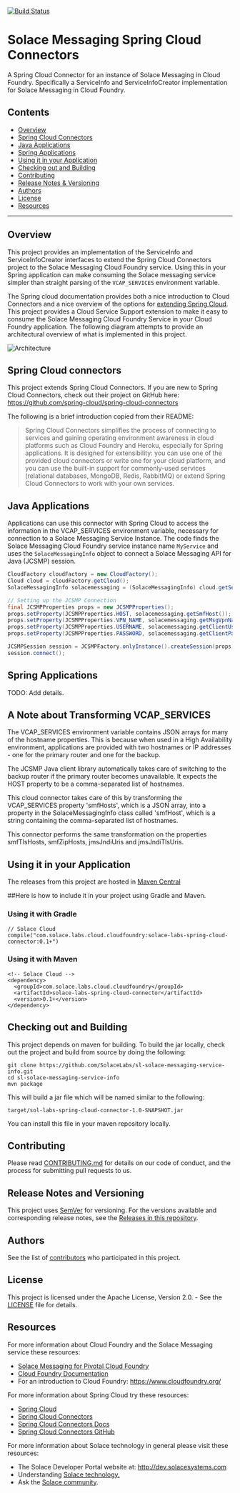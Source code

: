 [![Build Status](https://travis-ci.org/SolaceLabs/sl-spring-cloud-connectors.svg?branch=master)](https://travis-ci.org/SolaceLabs/sl-spring-cloud-connectors)

# Solace Messaging Spring Cloud Connectors

A Spring Cloud Connector for an instance of Solace Messaging in Cloud Foundry. Specifically a ServiceInfo and ServiceInfoCreator implementation for Solace Messaging in Cloud Foundry.

## Contents

* [Overview](#overview)
* [Spring Cloud Connectors](#spring-cloud-connectors)
* [Java Applications](#java-applications)
* [Spring Applications](#spring-applications)
* [Using it in your Application](#using-it-in-your-application)
* [Checking out and Building](#checking-out-and-building)
* [Contributing](#contributing)
* [Release Notes & Versioning](#release-notes-and-versioning)
* [Authors](#authors)
* [License](#license)
* [Resources](#resources)


---

## Overview

This project provides an implementation of the ServiceInfo and ServiceInfoCreator interfaces to extend the Spring Cloud Connectors project to the Solace Messaging Cloud Foundry service. Using this in your Spring application can make consuming the Solace messaging service simpler than straight parsing of the `VCAP_SERVICES` environment variable.

The Spring cloud documentation provides both a nice introduction to Cloud Connectors and a nice overview of the options for [extending Spring Cloud](http://cloud.spring.io/spring-cloud-connectors/spring-cloud-connectors.html#_extending_spring_cloud_connectors). This project provides a Cloud Service Support extension to make it easy to consume the Solace Messaging Cloud Foundry Service in your Cloud Foundry application. The following diagram attempts to provide an architectural overview of what is implemented in this project.

![Architecture](resources/Architecture.png)

## Spring Cloud connectors

This project extends Spring Cloud Connectors. If you are new to Spring Cloud Connectors, check out their project on GitHub here: https://github.com/spring-cloud/spring-cloud-connectors

The following is a brief introduction copied from their README:

>Spring Cloud Connectors simplifies the process of connecting to services and gaining operating environment awareness in cloud platforms such as Cloud Foundry and Heroku, especially for Spring applications. It is designed for extensibility: you can use one of the provided cloud connectors or write one for your cloud platform, and you can use the built-in support for commonly-used services (relational databases, MongoDB, Redis, RabbitMQ) or extend Spring Cloud Connectors to work with your own services.

## Java Applications

Applications can use this connector with Spring Cloud to access the information in the VCAP_SERVICES environment variable, necessary for connection to a Solace Messaging Service Instance. The code finds the Solace Messaging Cloud Foundry service instance name `MyService` and uses the `SolaceMessagingInfo` object to connect a Solace Messaging API for Java (JCSMP) session.

```java
CloudFactory cloudFactory = new CloudFactory();
Cloud cloud = cloudFactory.getCloud();
SolaceMessagingInfo solacemessaging = (SolaceMessagingInfo) cloud.getServiceInfo("MyService");

// Setting up the JCSMP Connection
final JCSMPProperties props = new JCSMPProperties();
props.setProperty(JCSMPProperties.HOST, solacemessaging.getSmfHost());
props.setProperty(JCSMPProperties.VPN_NAME, solacemessaging.getMsgVpnName());
props.setProperty(JCSMPProperties.USERNAME, solacemessaging.getClientUsername());
props.setProperty(JCSMPProperties.PASSWORD, solacemessaging.getClientPassword());

JCSMPSession session = JCSMPFactory.onlyInstance().createSession(props);
session.connect();
```

## Spring Applications

TODO: Add details.

## A Note about Transforming VCAP_SERVICES

The VCAP_SERVICES environment variable contains JSON arrays for many of the hostname properties.
This is because when used in a High Availability environment, applications are provided with 
two hostnames or IP addresses - one for the primary router and one for the backup.

The JCSMP Java client library automatically takes care of switching to the backup router if the primary router becomes unavailable. It expects the HOST property to be a comma-separated list of hostnames.

This cloud connector takes care of this by transforming the VCAP_SERVICES property 'smfHosts', which is a JSON array, into a property in the SolaceMessagingInfo class called 'smfHost', which is a string containing the comma-separated list of hostnames.

This connector performs the same transformation on the properties smfTlsHosts, smfZipHosts, jmsJndiUris and jmsJndiTlsUris.


## Using it in your Application

The releases from this project are hosted in [Maven Central](http://search.maven.org/#search%7Cgav%7C1%7Cg%3A%22com.solace.labs.cloud.cloudfoundry%22%20AND%20a%3A%22solace-labs-spring-cloud-connector%22)

##Here is how to include it in your project using Gradle and Maven.

### Using it with Gradle

```
// Solace Cloud
compile("com.solace.labs.cloud.cloudfoundry:solace-labs-spring-cloud-connector:0.1+")
```

### Using it with Maven

```
<!-- Solace Cloud -->
<dependency>
  <groupId>com.solace.labs.cloud.cloudfoundry</groupId>
  <artifactId>solace-labs-spring-cloud-connector</artifactId>
  <version>0.1+</version>
</dependency>
```

## Checking out and Building

This project depends on maven for building. To build the jar locally, check out the project and build from source by doing the following:

    git clone https://github.com/SolaceLabs/sl-solace-messaging-service-info.git
    cd sl-solace-messaging-service-info
    mvn package

This will build a jar file which will be named similar to the following:

```
target/sol-labs-spring-cloud-connector-1.0-SNAPSHOT.jar
```

You can install this file in your maven repository locally.

## Contributing

Please read [CONTRIBUTING.md](CONTRIBUTING.md) for details on our code of conduct, and the process for submitting pull requests to us.

## Release Notes and Versioning

This project uses [SemVer](http://semver.org/) for versioning. For the versions available and corresponding release notes, see the [Releases in this repository](https://github.com/SolaceLabs/sl-solace-messaging-service-info/releases). 

## Authors

See the list of [contributors](https://github.com/SolaceLabs/sl-solace-messaging-service-info/contributors) who participated in this project.

## License

This project is licensed under the Apache License, Version 2.0. - See the [LICENSE](LICENSE) file for details.

## Resources

For more information about Cloud Foundry and the Solace Messaging service these resources:
- [Solace Messaging for Pivotal Cloud Foundry](http://docs.pivotal.io/solace-messaging/)
- [Cloud Foundry Documentation](http://docs.cloudfoundry.org/)
- For an introduction to Cloud Foundry: https://www.cloudfoundry.org/

For more information about Spring Cloud try these resources:
- [Spring Cloud](http://projects.spring.io/spring-cloud/)
- [Spring Cloud Connectors](http://cloud.spring.io/spring-cloud-connectors/)
- [Spring Cloud Connectors Docs](http://cloud.spring.io/spring-cloud-connectors/spring-cloud-connectors.html)
- [Spring Cloud Connectors GitHub](https://github.com/spring-cloud/spring-cloud-connectors)

For more information about Solace technology in general please visit these resources:

- The Solace Developer Portal website at: http://dev.solacesystems.com
- Understanding [Solace technology.](http://dev.solacesystems.com/tech/)
- Ask the [Solace community](http://dev.solacesystems.com/community/).
